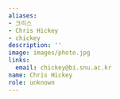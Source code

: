 ```yaml
---
aliases:
- 크리스
- Chris Hickey
- chickey
description: ''
image: images/photo.jpg
links:
  email: chickey@bi.snu.ac.kr
name: Chris Hickey
role: unknown
---
```

